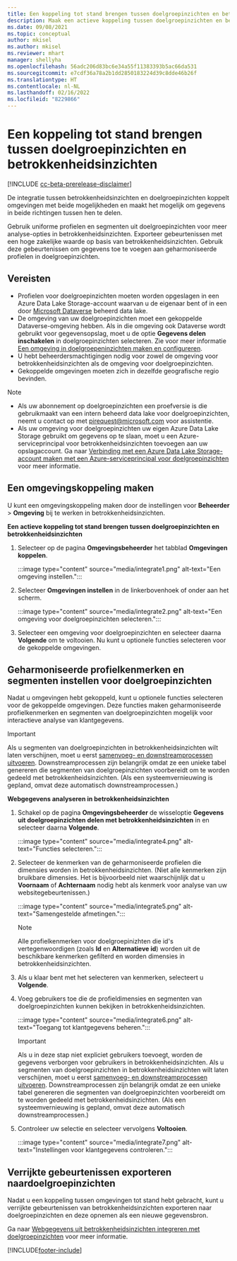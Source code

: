 ```yaml
---
title: Een koppeling tot stand brengen tussen doelgroepinzichten en betrokkenheidsinzichten
description: Maak een actieve koppeling tussen doelgroepinzichten en betrokkenheidsinzichten om het delen van gegevens in twee richtingen mogelijk te maken.
ms.date: 09/08/2021
ms.topic: conceptual
author: mkisel
ms.author: mkisel
ms.reviewer: mhart
manager: shellyha
ms.openlocfilehash: 56adc206d83bc6e34a55f11383393b5ac66da531
ms.sourcegitcommit: e7cdf36a78a2b1dd2850183224d39c8dde46b26f
ms.translationtype: HT
ms.contentlocale: nl-NL
ms.lasthandoff: 02/16/2022
ms.locfileid: "8229866"
---
```

# <a name="create-a-link-between-audience-insights-and-engagement-insights"></a>Een koppeling tot stand brengen tussen doelgroepinzichten en betrokkenheidsinzichten

[!INCLUDE [cc-beta-prerelease-disclaimer](includes/cc-beta-prerelease-disclaimer.md)]

De integratie tussen betrokkenheidsinzichten en doelgroepinzichten koppelt omgevingen met beide mogelijkheden en maakt het mogelijk om gegevens in beide richtingen tussen hen te delen.

Gebruik uniforme profielen en segmenten uit doelgroepinzichten voor meer analyse-opties in betrokkenheidsinzichten. Exporteer gebeurtenissen met een hoge zakelijke waarde op basis van betrokkenheidsinzichten. Gebruik deze gebeurtenissen om gegevens toe te voegen aan geharmoniseerde profielen in doelgroepinzichten.

## <a name="prerequisites"></a>Vereisten

- Profielen voor doelgroepinzichten moeten worden opgeslagen in een Azure Data Lake Storage-account waarvan u de eigenaar bent of in een door [Microsoft Dataverse](/powerapps/maker/data-platform/data-platform-intro) beheerd data lake. 
- De omgeving van uw doelgroepinzichten moet een gekoppelde Dataverse-omgeving hebben. Als in die omgeving ook Dataverse wordt gebruikt voor gegevensopslag, moet u de optie **Gegevens delen inschakelen** in doelgroepinzichten selecteren. Zie voor meer informatie [Een omgeving in doelgroepeninzichten maken en configureren](../audience-insights/create-environment.md).
- U hebt beheerdersmachtigingen nodig voor zowel de omgeving voor betrokkenheidsinzichten als de omgeving voor doelgroepinzichten.
- Gekoppelde omgevingen moeten zich in dezelfde geografische regio bevinden.

> [!NOTE]
> - Als uw abonnement op doelgroepinzichten een proefversie is die gebruikmaakt van een intern beheerd data lake voor doelgroepinzichten, neemt u contact op met [pirequest@microsoft.com](mailto:pirequest@microsoft.com) voor assistentie. 
> - Als uw omgeving voor doelgroepinzichten uw eigen Azure Data Lake Storage gebruikt om gegevens op te slaan, moet u een Azure-serviceprincipal voor betrokkenheidsinzichten toevoegen aan uw opslagaccount. Ga naar [Verbinding met een Azure Data Lake Storage-account maken met een Azure-serviceprincipal voor doelgroepinzichten](../audience-insights/connect-service-principal.md) voor meer informatie. 


## <a name="create-an-environment-link"></a>Een omgevingskoppeling maken

U kunt een omgevingskoppeling maken door de instellingen voor **Beheerder** > **Omgeving** bij te werken in betrokkenheidsinzichten.

**Een actieve koppeling tot stand brengen tussen doelgroepinzichten en betrokkenheidsinzichten**

1. Selecteer op de pagina **Omgevingsbeheerder** het tabblad **Omgevingen koppelen**.

    :::image type="content" source="media/integrate1.png" alt-text="Een omgeving instellen.":::

1. Selecteer **Omgevingen instellen** in de linkerbovenhoek of onder aan het scherm.

     :::image type="content" source="media/integrate2.png" alt-text="Een omgeving voor doelgroepinzichten selecteren.":::

1. Selecteer een omgeving voor doelgroepinzichten en selecteer daarna **Volgende** om te voltooien. Nu kunt u optionele functies selecteren voor de gekoppelde omgevingen.
 
## <a name="enable-audience-insights-unified-profiles-attributes-and-segments"></a>Geharmoniseerde profielkenmerken en segmenten instellen voor doelgroepinzichten

Nadat u omgevingen hebt gekoppeld, kunt u optionele functies selecteren voor de gekoppelde omgevingen. Deze functies maken geharmoniseerde profielkenmerken en segmenten van doelgroepinzichten mogelijk voor interactieve analyse van klantgegevens.

> [!IMPORTANT]
> Als u segmenten van doelgroepinzichten in betrokkenheidsinzichten wilt laten verschijnen, moet u eerst [samenvoeg- en downstreamprocessen uitvoeren](../audience-insights/merge-entities.md). Downstreamprocessen zijn belangrijk omdat ze een unieke tabel genereren die segmenten van doelgroepinzichten voorbereidt om te worden gedeeld met betrokkenheidsinzichten. (Als een systeemvernieuwing is gepland, omvat deze automatisch downstreamprocessen.)

**Webgegevens analyseren in betrokkenheidsinzichten**

1. Schakel op de pagina **Omgevingsbeheerder** de wisseloptie **Gegevens uit doelgroepinzichten delen met betrokkenheidsinzichten** in en selecteer daarna **Volgende**.

    :::image type="content" source="media/integrate4.png" alt-text="Functies selecteren.":::

1. Selecteer de kenmerken van de geharmoniseerde profielen die dimensies worden in betrokkenheidsinzichten. (Niet alle kenmerken zijn bruikbare dimensies. Het is bijvoorbeeld niet waarschijnlijk dat u **Voornaam** of **Achternaam** nodig hebt als kenmerk voor analyse van uw websitegebeurtenissen.)

    :::image type="content" source="media/integrate5.png" alt-text="Samengestelde afmetingen.":::

   >[!NOTE]
   > Alle profielkenmerken voor doelgroepinizhten die id's vertegenwoordigen (zoals **Id** en **Alternatieve id**) worden uit de beschikbare kenmerken gefilterd en worden dimensies in betrokkenheidsinzichten.

1. Als u klaar bent met het selecteren van kenmerken, selecteert u **Volgende**.
1. Voeg gebruikers toe die de profieldimensies en segmenten van doelgroepinzichten kunnen bekijken in betrokkenheidsinzichten.

    :::image type="content" source="media/integrate6.png" alt-text="Toegang tot klantgegevens beheren.":::

   > [!IMPORTANT]
   > Als u in deze stap niet expliciet gebruikers toevoegt, worden de gegevens verborgen voor gebruikers in betrokkenheidsinzichten.
   > Als u segmenten van doelgroepinzichten in betrokkenheidsinzichten wilt laten verschijnen, moet u eerst [samenvoeg- en downstreamprocessen uitvoeren](../audience-insights/merge-entities.md). Downstreamprocessen zijn belangrijk omdat ze een unieke tabel genereren die segmenten van doelgroepinzichten voorbereidt om te worden gedeeld met betrokkenheidsinzichten. (Als een systeemvernieuwing is gepland, omvat deze automatisch downstreamprocessen.)

1. Controleer uw selectie en selecteer vervolgens **Voltooien**.

    :::image type="content" source="media/integrate7.png" alt-text="Instellingen voor klantgegevens controleren.":::

## <a name="export-refined-events-to-audience-insights"></a>Verrijkte gebeurtenissen exporteren naardoelgroepinzichten

Nadat u een koppeling tussen omgevingen tot stand hebt gebracht, kunt u verrijkte gebeurtenissen van betrokkenheidsinzichten exporteren naar doelgroepinzichten en deze opnemen als een nieuwe gegevensbron. 

Ga naar [Webgegevens uit betrokkenheidsinzichten integreren met doelgroepinzichten](../audience-insights/integrate-engagement-insights.md) voor meer informatie.

<!--
## Share engagement insights refined events with audience insights

After you create a link between environments, a new option becomes available for you to share [refined events](refined-events.md) with audience insights.

Consider the following when creating refined events for audience insights: 

- Provide a meaningful name for the refined event. It will be used as an activity name in audience insights.
- Select at least the following properties to create an activity in audience insights: 
    - Signal.Action.Name indicates the activity details.
    - Signal.User.Id maps with the customer ID.
    - Signal.View.Uri is a web address as a basis for segments or measures.
    - Signal.Export.Id is a primary key for events.
    - Signal.Timestamp determines the date and time for the activity.

To share refined events:

1. From the engagement insights menu, select **Data** and then select the **Events** tab.
2. On the **Action** menu, select **Share as activity**.

    :::image type="content" source="media/integrate8.png" alt-text="Data shared events settings.":::

3. You can view and stop actively shared events on the **Export and Sharing** tab.
4. -- per Michael K, we need a mock here (Mukesh needs to update to reflect what happens in AUI once a user shares a refined event (i.e. no longer AUI, data wrangler needs to go discover data in the storage, the shared event is available as a DS and entity, correct?)

### Attach refined events shared as activities to unified profiles in audience insights

You can bring customer web activity data from engagement insights into audience insights. In addition to transactional, demographic, or behavioral data, you can view activities on the web in unified customer profiles. You can then use these profiles to get insights such as segments, measures, and predictions for audience activation.

Follow the steps in [data unification](../audience-insights/data-unification.md) to map, match, and merge website authentication information to unified profiles in audience insights.

You can also share refined events that are now available in audience insights, identified as data sources and entities. 

Next, you can relate event data from engagement insights as unified activities in customer profiles.

### Relate refined event data as an activity of a customer profile

After unifying the data, you can configure the activity for the customer profile. For more information, go to [Customer activities](../audience-insights/activities.md).

:::image type="content" source="media/web-event-activity.png" alt-text="Activities page with expanded Edit activity pane.":::

Next, configure the new activity by using mapping elements: 

- **Primary Key**: Signal.Export.Id, a unique ID that is available for every event record in engagement insights. This property is automatically generated.

- **Timestamp**: Signal.Timestamp in the event property.

- **Event**: Signal.Name, the event name that you want to track.

- **Web address**: Signal.View.Uri that refers to the URI of the page that created the event.

- **Details**: Signal.Action.Name to represent the information to associate with the event. The selected property in this case indicates that the event is for email promotion.

- **Activity type**: In this example, we choose the existing activity type WebLog. This selection is a useful filter option to run prediction models or create segments based on this activity type.

- **Set up relationship**: This important setting ties the activity to existing customer profiles. **Signal.User.Id** is the identifier configured in the SDK to be collected. It relates to the user ID in other data sources that are configured in audience insights. 

This example configures the relationship between Signal.User.Id and RetailCustomers:CustomerRetailId, which is the primary key that was identified in the map step of the data unification process.

After processing the activities, you can review customer records and open a customer card to see activities from engagement insights in the timeline. 

> [!TIP]
> To find a customer ID that has an engagement insights activity, go to **Entities** and preview the data for the UnifiedActivity entity. **ActivityTypeDisplay = WebLog** contains the engagement insights activity configured in the preceding example. Copy the customer ID for one of those records and search<!--note from editor: Edit okay? I couldn't quite follow this.-- > for that ID on the **Customers** page.

--> 

[!INCLUDE[footer-include](../includes/footer-banner.md)]
